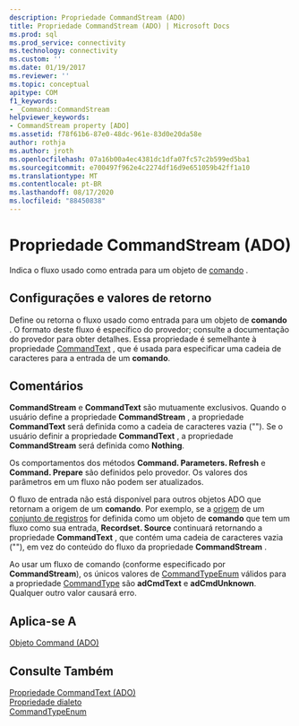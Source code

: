 ```yaml
---
description: Propriedade CommandStream (ADO)
title: Propriedade CommandStream (ADO) | Microsoft Docs
ms.prod: sql
ms.prod_service: connectivity
ms.technology: connectivity
ms.custom: ''
ms.date: 01/19/2017
ms.reviewer: ''
ms.topic: conceptual
apitype: COM
f1_keywords:
- _Command::CommandStream
helpviewer_keywords:
- CommandStream property [ADO]
ms.assetid: f78f61b6-87e0-48dc-961e-83d0e20da58e
author: rothja
ms.author: jroth
ms.openlocfilehash: 07a16b00a4ec4381dc1dfa07fc57c2b599ed5ba1
ms.sourcegitcommit: e700497f962e4c2274df16d9e651059b42ff1a10
ms.translationtype: MT
ms.contentlocale: pt-BR
ms.lasthandoff: 08/17/2020
ms.locfileid: "88450838"
---
```

# <a name="commandstream-property-ado"></a>Propriedade CommandStream (ADO)
Indica o fluxo usado como entrada para um objeto de [comando](../../../ado/reference/ado-api/command-object-ado.md) .  
  
## <a name="settings-and-return-values"></a>Configurações e valores de retorno  
 Define ou retorna o fluxo usado como entrada para um objeto de **comando** . O formato deste fluxo é específico do provedor; consulte a documentação do provedor para obter detalhes. Essa propriedade é semelhante à propriedade [CommandText](../../../ado/reference/ado-api/commandtext-property-ado.md) , que é usada para especificar uma cadeia de caracteres para a entrada de um **comando**.  
  
## <a name="remarks"></a>Comentários  
 **CommandStream** e **CommandText** são mutuamente exclusivos. Quando o usuário define a propriedade **CommandStream** , a propriedade **CommandText** será definida como a cadeia de caracteres vazia (""). Se o usuário definir a propriedade **CommandText** , a propriedade **CommandStream** será definida como **Nothing**.  
  
 Os comportamentos dos métodos **Command. Parameters. Refresh** e **Command. Prepare** são definidos pelo provedor. Os valores dos parâmetros em um fluxo não podem ser atualizados.  
  
 O fluxo de entrada não está disponível para outros objetos ADO que retornam a origem de um **comando**. Por exemplo, se a [origem](../../../ado/reference/ado-api/source-property-ado-recordset.md) de um [conjunto de registros](../../../ado/reference/ado-api/recordset-object-ado.md) for definida como um objeto de **comando** que tem um fluxo como sua entrada, **Recordset. Source** continuará retornando a propriedade **CommandText** , que contém uma cadeia de caracteres vazia (""), em vez do conteúdo do fluxo da propriedade **CommandStream** .  
  
 Ao usar um fluxo de comando (conforme especificado por **CommandStream**), os únicos valores de [CommandTypeEnum](../../../ado/reference/ado-api/commandtypeenum.md) válidos para a propriedade [CommandType](../../../ado/reference/ado-api/commandtype-property-ado.md) são **adCmdText** e **adCmdUnknown**. Qualquer outro valor causará erro.  
  
## <a name="applies-to"></a>Aplica-se A  
 [Objeto Command (ADO)](../../../ado/reference/ado-api/command-object-ado.md)  
  
## <a name="see-also"></a>Consulte Também  
 [Propriedade CommandText (ADO)](../../../ado/reference/ado-api/commandtext-property-ado.md)   
 [Propriedade dialeto](../../../ado/reference/ado-api/dialect-property.md)   
 [CommandTypeEnum](../../../ado/reference/ado-api/commandtypeenum.md)
